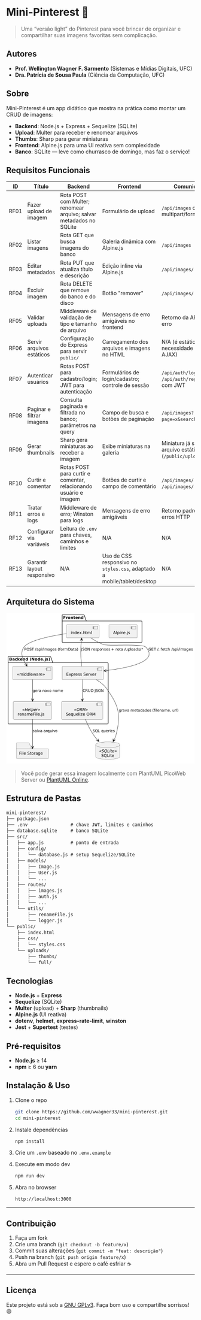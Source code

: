 # Mini-Pinterest 🚀

> Uma “versão light” do Pinterest para você brincar de organizar e compartilhar suas imagens favoritas sem complicação.

## Autores

- **Prof. Wellington Wagner F. Sarmento** (Sistemas e Mídias Digitais, UFC)  
- **Dra. Patrícia de Sousa Paula** (Ciência da Computação, UFC)

## Sobre

Mini-Pinterest é um app didático que mostra na prática como montar um CRUD de imagens:

- **Backend**: Node.js + Express + Sequelize (SQLite)  
- **Upload**: Multer para receber e renomear arquivos  
- **Thumbs**: Sharp para gerar miniaturas  
- **Frontend**: Alpine.js para uma UI reativa sem complexidade  
- **Banco**: SQLite — leve como churrasco de domingo, mas faz o serviço!

## Requisitos Funcionais

| ID   | Título                     | Backend                                                            | Frontend                                                                | Comunicação (API)                                                         | Prioridade      |
| ---- | -------------------------- | ------------------------------------------------------------------ | ----------------------------------------------------------------------- | ------------------------------------------------------------------------- | --------------- |
| RF01 | Fazer upload de imagem     | Rota POST com Multer; renomear arquivo; salvar metadados no SQLite | Formulário de upload                                                    | `/api/images` com multipart/form-data                                     | Alta Prioridade |
| RF02 | Listar imagens             | Rota GET que busca imagens do banco                                | Galeria dinâmica com Alpine.js                                          | `/api/images`                                                             | Alta Prioridade |
| RF03 | Editar metadados           | Rota PUT que atualiza título e descrição                           | Edição inline via Alpine.js                                             | `/api/images/:id`                                                         | Alta Prioridade |
| RF04 | Excluir imagem             | Rota DELETE que remove do banco e do disco                         | Botão "remover"                                                         | `/api/images/:id`                                                         | Alta Prioridade |
| RF05 | Validar uploads            | Middleware de validação de tipo e tamanho de arquivo               | Mensagens de erro amigáveis no frontend                                 | Retorno da API com status de erro                                         | Alta Prioridade |
| RF06 | Servir arquivos estáticos  | Configuração do Express para servir `public/`                      | Carregamento dos arquivos e imagens no HTML                             | N/A (é estático, sem necessidade de chamada AJAX)                         | Alta Prioridade |
| RF07 | Autenticar usuários        | Rotas POST para cadastro/login; JWT para autenticação              | Formulários de login/cadastro; controle de sessão                       | `/api/auth/login`, `/api/auth/register`; headers com JWT                  | Alta Prioridade |
| RF08 | Paginar e filtrar imagens  | Consulta paginada e filtrada no banco; parâmetros na query         | Campo de busca e botões de paginação                                    | `/api/images?page=x&search=texto`                                         | Alta Prioridade |
| RF09 | Gerar thumbnails           | Sharp gera miniaturas ao receber a imagem                          | Exibe miniaturas na galeria                                             | Miniatura já servida como arquivo estático (`/public/uploads/thumbs/...`) | Alta Prioridade |
| RF10 | Curtir e comentar          | Rotas POST para curtir e comentar, relacionando usuário e imagem   | Botões de curtir e campo de comentário                                  | `/api/images/:id/like`, `/api/images/:id/comment`                         | Alta Prioridade |
| RF11 | Tratar erros e logs        | Middleware de erro; Winston para logs                              | Mensagens de erro amigáveis                                             | Retorno padronizado de erros HTTP                                         | Alta Prioridade |
| RF12 | Configurar via variáveis   | Leitura de `.env` para chaves, caminhos e limites                  | N/A                                                                     | N/A                                                                       | Alta Prioridade |
| RF13 | Garantir layout responsivo | N/A                                                                | Uso de CSS responsivo no `styles.css`, adaptado a mobile/tablet/desktop | N/A                                                                       | Alta Prioridade |

## Arquitetura do Sistema
<img src="./docs/arquitetura.png"/>

> Você pode gerar essa imagem localmente com PlantUML PicoWeb Server ou [PlantUML Online](https://www.plantuml.com/plantuml).


## Estrutura de Pastas

```
mini-pinterest/
├── package.json
├── .env                # chave JWT, limites e caminhos
├── database.sqlite     # banco SQLite
├── src/
│   ├── app.js          # ponto de entrada
│   ├── config/
│   │   └── database.js # setup Sequelize/SQLite
│   ├── models/
│   │   ├── Image.js
│   │   ├── User.js
│   │   └── ...
│   ├── routes/
│   │   ├── images.js
│   │   ├── auth.js
│   │   └── ...
│   └── utils/
│       ├── renameFile.js
│       └── logger.js
└── public/
    ├── index.html
    ├── css/
    │   └── styles.css
    └── uploads/
        ├── thumbs/
        └── full/
```


## Tecnologias

* **Node.js** + **Express**
* **Sequelize** (SQLite)
* **Multer** (upload) + **Sharp** (thumbnails)
* **Alpine.js** (UI reativa)
* **dotenv**, **helmet**, **express-rate-limit**, **winston**
* **Jest** + **Supertest** (testes)



## Pré-requisitos

* **Node.js** ≥ 14
* **npm** ≥ 6 ou **yarn**


## Instalação & Uso

1. Clone o repo

   ```bash
   git clone https://github.com/wwagner33/mini-pinterest.git
   cd mini-pinterest
   ```
2. Instale dependências

   ```bash
   npm install
   ```
3. Crie um `.env` baseado no `.env.example`
4. Execute em modo dev

   ```bash
   npm run dev
   ```
5. Abra no browser

   ```bash
   http://localhost:3000
   ```

---

## Contribuição

1. Faça um fork
2. Crie uma branch (`git checkout -b feature/x`)
3. Commit suas alterações (`git commit -m "feat: descrição"`)
4. Push na branch (`git push origin feature/x`)
5. Abra um Pull Request e espere o café esfriar ☕

---

## Licença

Este projeto está sob a [GNU GPLv3](LICENSE). Faça bom uso e compartilhe sorrisos! 😄
